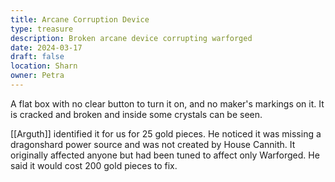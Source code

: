 ```yaml
---
title: Arcane Corruption Device
type: treasure
description: Broken arcane device corrupting warforged
date: 2024-03-17
draft: false
location: Sharn
owner: Petra
---
```

A flat box with no clear button to turn it on, and no maker's markings on it. It is cracked and broken and inside some crystals can be seen. 

[[Arguth]] identified it for us for 25 gold pieces. He noticed it was missing a dragonshard power source and was not created by House Cannith. It originally affected anyone but had been tuned to affect only Warforged. He said it would cost 200 gold pieces to fix.